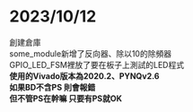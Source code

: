 # 2023/10/12  
創建倉庫  
some_module新增了反向器、除以10的除頻器  
GPIO_LED_FSM裡放了要在板子上測試的LED程式  
**使用的Vivado版本為2020.2、PYNQv2.6**  
**如果BD不含PS 則會報錯**  
**但不管PS在幹嘛 只要有PS就OK**  